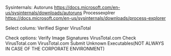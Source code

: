 Sysinternals:
Autoruns
https://docs.microsoft.com/en-us/sysinternals/downloads/autoruns
Processexplrer
https://docs.microsoft.com/en-us/sysinternals/downloads/process-explorer

Select colums:
Verified Signer
VirusTotal

Check options:
Verify Image Signatures
VirusTotal.com Check VirusTotal.com 
VirusTotal.com  Submit Unknown Executables(NOT ALWAYS IN CASE OF THE CORPORATE ENVIRONMENT)
